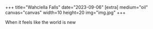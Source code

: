 +++
title="Wahclella Falls"
date="2023-09-06"
[extra]
medium="oil"
canvas="canvas"
width=10
height=20
img="img.jpg"
+++

When it feels like the world is new